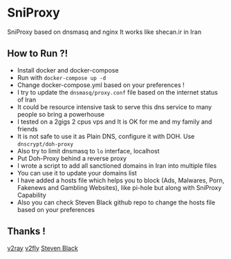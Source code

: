 # SniProxy
SniProxy based on dnsmasq and nginx
It works like shecan.ir in Iran

## How to Run ?!
- Install docker and docker-compose
- Run with `` docker-compose up -d ``
- Change docker-compose.yml based on your preferences !
- I try to update the `` dnsmasq/proxy.conf `` file based on the internet status of Iran
- It could be resource intensive task to serve this dns service to many people so bring a powerhouse
- I tested on a 2gigs 2 cpus vps and It is OK for me and my family and friends
- It is not safe to use it as Plain DNS, configure it with DOH. Use `` dnscrypt/doh-proxy ``
- Also try to limit dnsmasq  to `` lo `` interface, localhost
- Put Doh-Proxy behind a reverse proxy
- I wrote a script to add all sanctioned domains in Iran into multiple files
- You can use it to update your domains list
- I have added a hosts file which helps you to block (Ads, Malwares, Porn, Fakenews and Gambling Websites), like pi-hole but along with SniProxy Capability
- Also you can check Steven Black github repo to change the hosts file based on your preferences
## Thanks !
[v2ray](https://github.com/v2ray/domain-list-community)
[v2fly](https://github.com/v2fly/domain-list-community)
[Steven Black](https://github.com/StevenBlack/hosts)
